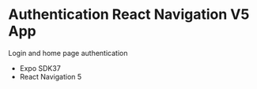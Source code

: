 # Authentication React Navigation V5 App
Login and home page authentication

<ul>
  <li>Expo SDK37</li>
  <li>React Navigation 5</li>
</ul>
